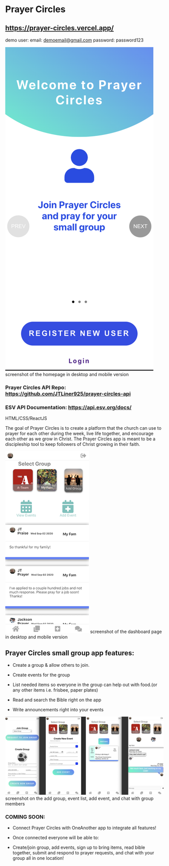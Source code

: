 # Prayer Circles

## https://prayer-circles.vercel.app/

demo user:
   email: demoemail@gmail.com
password: password123

![](/new-homepage.png)
screenshot of the homepage in desktop and mobile version

### Prayer Circles API Repo: https://github.com/JTLiner925/prayer-circles-api

### ESV API Documentation: https://api.esv.org/docs/

HTML/CSS/ReactJS

The goal of Prayer Circles is to create a platform that the church can use to prayer for each other during the week, live life together, and encourage each other as we grow in Christ. The Prayer Circles app is meant to be a discipleship tool to keep followers of Christ growing in their faith.

![](/dashboard.png)
screenshot of the dashboard page in desktop and mobile version

## Prayer Circles small group app features:

- Create a group & allow others to join.

- Create events for the group

- List needed items so everyone in the group can help out with food.(or any other items i.e. frisbee, paper plates)

- Read and search the Bible right on the app

- Write announcements right into your events

![](/group-event-chat.png)
screenshot on the add group, event list, add event, and chat with group members

### COMING SOON:

- Connect Prayer Circles with OneAnother app to integrate all features!

- Once connected everyone will be able to:

- Create/join group, add events, sign up to bring items, read bible together, submit and respond
  to prayer requests, and chat with your group all in one location!